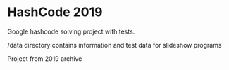 # HashCode 2019

Google hashcode solving project with tests.

/data directory contains information and test data for slideshow programs

Project from 2019 archive
